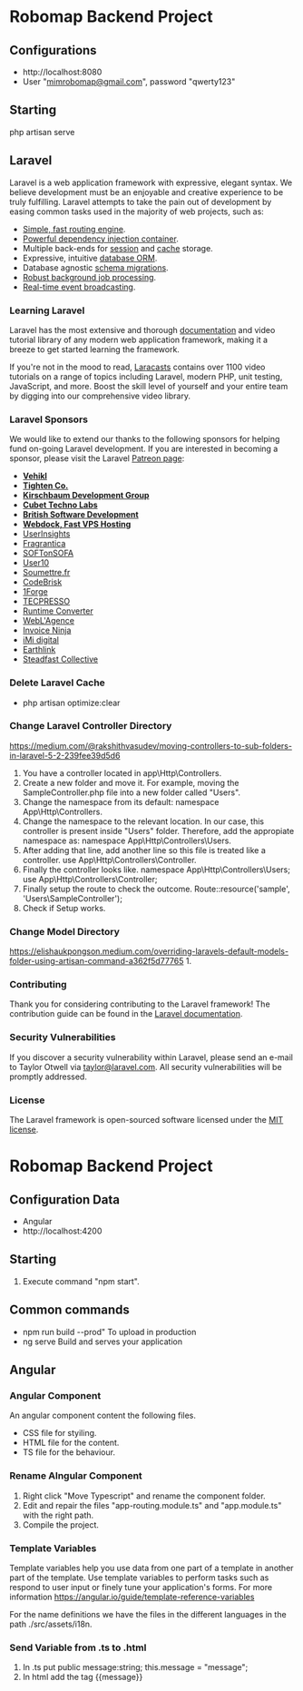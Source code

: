 # Robomap Backend Project

## Configurations
- http://localhost:8080
- User "mimrobomap@gmail.com", password "qwerty123"

## Starting
php artisan serve



## Laravel
Laravel is a web application framework with expressive, elegant syntax. We believe development must be an enjoyable and creative experience to be truly fulfilling. Laravel attempts to take the pain out of development by easing common tasks used in the majority of web projects, such as:
- [Simple, fast routing engine](https://laravel.com/docs/routing).
- [Powerful dependency injection container](https://laravel.com/docs/container).
- Multiple back-ends for [session](https://laravel.com/docs/session) and [cache](https://laravel.com/docs/cache) storage.
- Expressive, intuitive [database ORM](https://laravel.com/docs/eloquent).
- Database agnostic [schema migrations](https://laravel.com/docs/migrations).
- [Robust background job processing](https://laravel.com/docs/queues).
- [Real-time event broadcasting](https://laravel.com/docs/broadcasting).

### Learning Laravel
Laravel has the most extensive and thorough [documentation](https://laravel.com/docs) and video tutorial library of any modern web application framework, making it a breeze to get started learning the framework.

If you're not in the mood to read, [Laracasts](https://laracasts.com) contains over 1100 video tutorials on a range of topics including Laravel, modern PHP, unit testing, JavaScript, and more. Boost the skill level of yourself and your entire team by digging into our comprehensive video library.

### Laravel Sponsors
We would like to extend our thanks to the following sponsors for helping fund on-going Laravel development. If you are interested in becoming a sponsor, please visit the Laravel [Patreon page](https://patreon.com/taylorotwell):
- **[Vehikl](https://vehikl.com/)**
- **[Tighten Co.](https://tighten.co)**
- **[Kirschbaum Development Group](https://kirschbaumdevelopment.com)**
- **[Cubet Techno Labs](https://cubettech.com)**
- **[British Software Development](https://www.britishsoftware.co)**
- **[Webdock, Fast VPS Hosting](https://www.webdock.io/en)**
- [UserInsights](https://userinsights.com)
- [Fragrantica](https://www.fragrantica.com)
- [SOFTonSOFA](https://softonsofa.com/)
- [User10](https://user10.com)
- [Soumettre.fr](https://soumettre.fr/)
- [CodeBrisk](https://codebrisk.com)
- [1Forge](https://1forge.com)
- [TECPRESSO](https://tecpresso.co.jp/)
- [Runtime Converter](http://runtimeconverter.com/)
- [WebL'Agence](https://weblagence.com/)
- [Invoice Ninja](https://www.invoiceninja.com)
- [iMi digital](https://www.imi-digital.de/)
- [Earthlink](https://www.earthlink.ro/)
- [Steadfast Collective](https://steadfastcollective.com/)

### Delete Laravel Cache
- php artisan optimize:clear

### Change Laravel Controller Directory
https://medium.com/@rakshithvasudev/moving-controllers-to-sub-folders-in-laravel-5-2-239fee39d5d6
1. You have a controller located in app\Http\Controllers.
2. Create a new folder and move it. For example, moving the SampleController.php file into a new folder called "Users".
3. Change the namespace from its default: namespace App\Http\Controllers.
4. Change the namespace to the relevant location. In our case, this controller is present inside "Users" folder. Therefore, add the appropiate namespace as: namespace App\Http\Controllers\Users.
5. After adding that line, add another line so this file is treated like a controller. use App\Http\Controllers\Controller.
6. Finally the controller looks like.
namespace App\Http\Controllers\Users;
use App\Http\Controllers\Controller;
7. Finally setup the route to check the outcome.
Route::resource('sample', 'Users\SampleController');
8. Check if Setup works.

### Change Model Directory
https://elishaukpongson.medium.com/overriding-laravels-default-models-folder-using-artisan-command-a362f5d77765
1. 

### Contributing
Thank you for considering contributing to the Laravel framework! The contribution guide can be found in the [Laravel documentation](https://laravel.com/docs/contributions).

### Security Vulnerabilities
If you discover a security vulnerability within Laravel, please send an e-mail to Taylor Otwell via [taylor@laravel.com](mailto:taylor@laravel.com). All security vulnerabilities will be promptly addressed.

### License
The Laravel framework is open-sourced software licensed under the [MIT license](https://opensource.org/licenses/MIT).

# Robomap Backend Project

## Configuration Data
- Angular
- http://localhost:4200

## Starting
1. Execute command "npm start".

## Common commands
- npm run build --prod" To upload in production 
- ng serve Build and serves your application

## Angular 
### Angular Component 
An angular component content the following files.
- CSS file for styiling.
- HTML file for the content.
- TS file for the behaviour.

### Rename Alngular Component
1. Right click "Move Typescript" and rename the component folder.
2. Edit and repair the files "app-routing.module.ts" and "app.module.ts" with the right path.
2. Compile the project.

### Template Variables
Template variables help you use data from one part of a template in another part of the template. Use template variables to perform tasks such as respond to user input or finely tune your application's forms. For more information https://angular.io/guide/template-reference-variables

For the name definitions we have the files in the different languages in the path ./src/assets/i18n.

### Send Variable from .ts to .html
1. In .ts put 
    public message:string; 
    this.message = "message";
2. In html add the tag {{message}}
